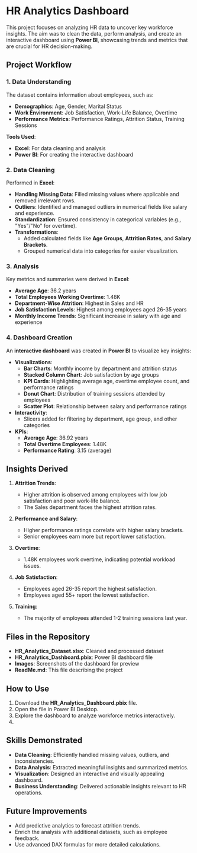# HR Analytics Dashboard

This project focuses on analyzing HR data to uncover key workforce insights. The aim was to clean the data, perform analysis, and create an interactive dashboard using **Power BI**, showcasing trends and metrics that are crucial for HR decision-making.
 
## Project Workflow

### 1. Data Understanding
The dataset contains information about employees, such as:
- **Demographics**: Age, Gender, Marital Status
- **Work Environment**: Job Satisfaction, Work-Life Balance, Overtime
- **Performance Metrics**: Performance Ratings, Attrition Status, Training Sessions

**Tools Used**:
- **Excel**: For data cleaning and analysis
- **Power BI**: For creating the interactive dashboard
 
### 2. Data Cleaning
Performed in **Excel**:
- **Handling Missing Data**: Filled missing values where applicable and removed irrelevant rows.
- **Outliers**: Identified and managed outliers in numerical fields like salary and experience.
- **Standardization**: Ensured consistency in categorical variables (e.g., "Yes"/"No" for overtime).
- **Transformations**:
  - Added calculated fields like **Age Groups**, **Attrition Rates**, and **Salary Brackets**.
  - Grouped numerical data into categories for easier visualization.
 
### 3. Analysis
Key metrics and summaries were derived in **Excel**:
- **Average Age**: 36.2 years
- **Total Employees Working Overtime**: 1.48K
- **Department-Wise Attrition**: Highest in Sales and HR
- **Job Satisfaction Levels**: Highest among employees aged 26-35 years
- **Monthly Income Trends**: Significant increase in salary with age and experience
 
### 4. Dashboard Creation
An **interactive dashboard** was created in **Power BI** to visualize key insights:
- **Visualizations**:
  - **Bar Charts**: Monthly income by department and attrition status
  - **Stacked Column Chart**: Job satisfaction by age groups
  - **KPI Cards**: Highlighting average age, overtime employee count, and performance ratings
  - **Donut Chart**: Distribution of training sessions attended by employees
  - **Scatter Plot**: Relationship between salary and performance ratings
- **Interactivity**:
  - Slicers added for filtering by department, age group, and other categories
- **KPIs**:
  - **Average Age**: 36.92 years
  - **Total Overtime Employees**: 1.48K
  - **Performance Rating**: 3.15 (average)
 
## Insights Derived
1. **Attrition Trends**:
   - Higher attrition is observed among employees with low job satisfaction and poor work-life balance.
   - The Sales department faces the highest attrition rates.

2. **Performance and Salary**:
   - Higher performance ratings correlate with higher salary brackets.
   - Senior employees earn more but report lower satisfaction.

3. **Overtime**:
   - 1.48K employees work overtime, indicating potential workload issues.

4. **Job Satisfaction**:
   - Employees aged 26-35 report the highest satisfaction.
   - Employees aged 55+ report the lowest satisfaction.

5. **Training**:
   - The majority of employees attended 1-2 training sessions last year.
 
## Files in the Repository
- **HR_Analytics_Dataset.xlsx**: Cleaned and processed dataset
- **HR_Analytics_Dashboard.pbix**: Power BI dashboard file
- **Images**: Screenshots of the dashboard for preview
- **ReadMe.md**: This file describing the project

## How to Use
1. Download the **HR_Analytics_Dashboard.pbix** file.
2. Open the file in Power BI Desktop.
3. Explore the dashboard to analyze workforce metrics interactively.
4. 
## Skills Demonstrated
- **Data Cleaning**: Efficiently handled missing values, outliers, and inconsistencies.
- **Data Analysis**: Extracted meaningful insights and summarized metrics.
- **Visualization**: Designed an interactive and visually appealing dashboard.
- **Business Understanding**: Delivered actionable insights relevant to HR operations.
 
## Future Improvements
- Add predictive analytics to forecast attrition trends.
- Enrich the analysis with additional datasets, such as employee feedback.
- Use advanced DAX formulas for more detailed calculations.
